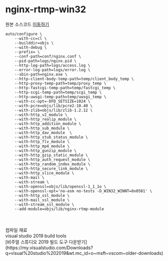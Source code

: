 # nginx-rtmp-win32
원본 소스코드 [이동하기](https://github.com/nginx/nginx)
```
auto/configure \
    --with-cc=cl \
    --builddir=objs \
    --with-debug \
    --prefix= \
    --conf-path=conf/nginx.conf \
    --pid-path=logs/nginx.pid \
    --http-log-path=logs/access.log \
    --error-log-path=logs/error.log \
    --sbin-path=nginx.exe \
    --http-client-body-temp-path=temp/client_body_temp \
    --http-proxy-temp-path=temp/proxy_temp \
    --http-fastcgi-temp-path=temp/fastcgi_temp \
    --http-scgi-temp-path=temp/scgi_temp \
    --http-uwsgi-temp-path=temp/uwsgi_temp \
    --with-cc-opt=-DFD_SETSIZE=1024 \
    --with-pcre=objs/lib/pcre2-10.40 \
    --with-zlib=objs/lib/zlib-1.2.12 \
    --with-http_v2_module \
    --with-http_realip_module \
    --with-http_addition_module \
    --with-http_sub_module \
    --with-http_dav_module  \
    --with-http_stub_status_module \
    --with-http_flv_module \
    --with-http_mp4_module \
    --with-http_gunzip_module \
    --with-http_gzip_static_module \
    --with-http_auth_request_module \
    --with-http_random_index_module \
    --with-http_secure_link_module \
    --with-http_slice_module \
    --with-mail \
    --with-stream \
    --with-openssl=objs/lib/openssl-1_1_1o \
    --with-openssl-opt='no-asm no-tests -D_WIN32_WINNT=0x0501' \
    --with-http_ssl_module \
    --with-mail_ssl_module \
    --with-stream_ssl_module \
    --add-module=objs/lib/nginx-rtmp-module
```
<br>
<br>
컴파일 재료
<br>
visual studio 2019 build tools
<br>
[비주얼 스튜디오 2019 빌드 도구 다운받기] (https://my.visualstudio.com/Downloads?q=visual%20studio%202019&wt.mc_id=o~msft~vscom~older-downloads)
